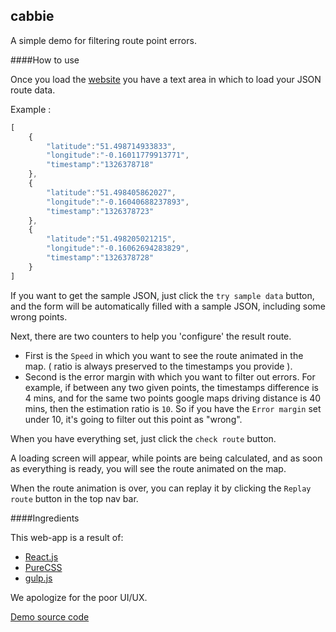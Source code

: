 cabbie
--------

A simple demo for filtering route point errors.

####How to use

Once you load the [website](http://antouank.github.io/cabbie/deploy/) you have a text area in which to load your JSON route data.

Example :
```javascript
[
	{
		"latitude":"51.498714933833",
		"longitude":"-0.16011779913771",
		"timestamp":"1326378718"
	},
	{
		"latitude":"51.498405862027",
		"longitude":"-0.16040688237893",
		"timestamp":"1326378723"
	},
	{
		"latitude":"51.498205021215",
		"longitude":"-0.16062694283829",
		"timestamp":"1326378728"
	}
]
```

If you want to get the sample JSON, just click the `try sample data` button, and the form will be automatically filled with a sample JSON, including some wrong points.

Next, there are two counters to help you 'configure' the result route.
- First is the `Speed` in which you want to see the route animated in the map. ( ratio is always preserved to the timestamps you provide ).
- Second is the error margin with which you want to filter out errors.
For example, if between any two given points, the timestamps difference is 4 mins, and for the same two points google maps driving distance is 40 mins, then the estimation ratio is `10`.
So if you have the `Error margin` set under 10, it's going to filter out this point as "wrong".

When you have everything set, just click the `check route` button.

A loading screen will appear, while points are being calculated, and as soon as everything is ready, you will see the route animated on the map.

When the route animation is over, you can replay it by clicking the `Replay route` button in the top nav bar.


####Ingredients

This web-app is a result of:
- [React.js](http://facebook.github.io/react/index.html)
- [PureCSS](http://purecss.io/)
- [gulp.js](http://gulpjs.com/)

We apologize for the poor UI/UX.

[Demo source code](https://github.com/AntouanK/cabbie)
